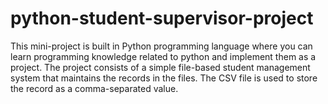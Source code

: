 # python-student-supervisor-project

This mini-project is built in  Python programming language where you can learn programming knowledge related to python
and implement them as a project. 
The project consists of a simple file-based student management system that maintains the records in the files.
The CSV file is used to store the record as a comma-separated value.
